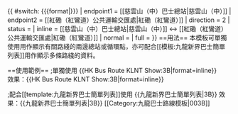 {{ #switch: {{{format|}}}
  | endpoint1 = [[慈雲山（中）巴士總站|慈雲山（中）]]
  | endpoint2 = [[紅磡（紅鸞道）公共運輸交匯處|紅磡（紅鸞道）]]
  | direction = 2
  | status =
  | inline = [[慈雲山（中）巴士總站|慈雲山（中）]] ↔ [[紅磡（紅鸞道）公共運輸交匯處|紅磡（紅鸞道）]]
  | normal =
  | full =
}}<noinclude>
==用法==
本模板可單獨使用用作顯示有關路綫的兩邊總站或循環點，亦可配合[[模板:九龍新界巴士簡單列表]]用作顯示多條路綫的資料。

==使用範例==
;單獨使用
<nowiki>{{HK Bus Route KLNT Show:3B|format=inline}}</nowiki><br>
效果：{{HK Bus Route KLNT Show:3B|format=inline}}

;配合[[template:九龍新界巴士簡單列表]]使用
<nowiki>{{九龍新界巴士簡單列表|3B}}</nowiki>
效果：{{九龍新界巴士簡單列表|3B}}
[[Category:九龍巴士路線模板|003B]]</noinclude>